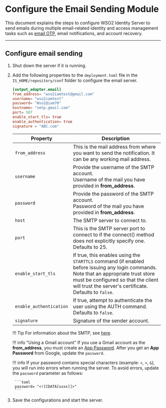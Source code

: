 # Configure the Email Sending Module

This document explains the steps to configure WSO2 Identity Server to send emails during multiple email-related identity and access management tasks such as [email OTP]({{base_path}}/guides/mfa/2fa-email-otp/), email notifications, and account recovery.

----

## Configure email sending

1. Shut down the server if it is running.
2. Add the following properties to the `deployment.toml` file in the `IS_HOME/repository/conf` folder to configure the email server.

    ```toml
    [output_adapter.email]
    from_address= "wso2iamtest@gmail.com"
    username= "wso2iamtest"
    password= "Wso2@iam70"
    hostname= "smtp.gmail.com"
    port= 587
    enable_start_tls= true
    enable_authentication= true
    signature = "ABC.com"
    ```

    | Property  | Description   |
    |-----------|---------------|
    | `from_address`    | This is the mail address from where you want to send the notification. It can be any working mail address. |
    | `username`     | Provide the username of the SMTP account. <br/> Username of the mail you have provided in **from_address**.    |
    | `password` | Provide the password of the SMTP account. <br/> Password of the mail you have provided in **from_address**.     |
    | `host` | The SMTP server to connect to. |
    | `port`|This is the SMTP server port to connect to if the connect() method does not explicitly specify one. Defaults to 25. |
    | `enable_start_tls`    | If true, this enables using the `STARTTLS` command (if enabled before issuing any login commands. Note that an appropriate trust store must be configured so that the client will trust the server's certificate. Defaults to `false`. |
    | `enable_authentication`    | If true, attempt to authenticate the user using the AUTH command. Defaults to `false`.|
    | `signature`    | Signature of the sender account. |

    !!! Tip
        For information about the SMTP, see
        [here](https://javaee.github.io/javamail/docs/api/com/sun/mail/smtp/package-summary.html).

    !!! info "Using a Gmail account"
        If you use a Gmail account as the **from_address**, you must create an [App Password](https://support.google.com/accounts/answer/185833?visit_id=637943607149528455-3801902236&p=InvalidSecondFactor&rd=1).
        After you get an **App Password** from Google, update the `password`.

    !!! info
        If your password contains special characters (example: `<`, `>`, `&`), you will run into errors when running the server. To avoid errors, update the `password` parameter as follows:

        ```toml
        password= "<![CDATA[xxxx]]>"
        ```

3. Save the configurations and start the server.

<!-- !!! note
    {!./includes/google-two-factor.md !}-->
